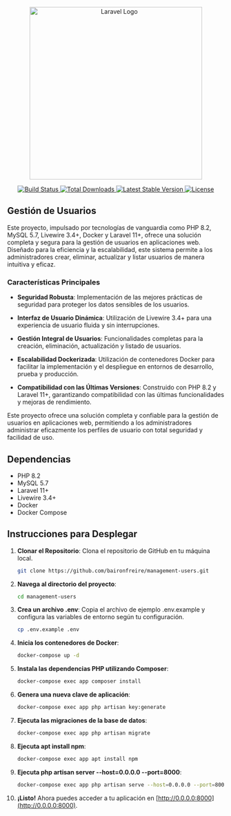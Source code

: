 <p align="center">
  <a href="https://laravel.com" target="_blank">
    <img src="https://raw.githubusercontent.com/laravel/art/master/logo-lockup/5%20SVG/2%20CMYK/1%20Full%20Color/laravel-logolockup-cmyk-red.svg" width="400" alt="Laravel Logo">
  </a>
</p>

<p align="center">
  <a href="https://github.com/laravel/framework/actions">
    <img src="https://github.com/laravel/framework/workflows/tests/badge.svg" alt="Build Status">
  </a>
  <a href="https://packagist.org/packages/laravel/framework">
    <img src="https://img.shields.io/packagist/dt/laravel/framework" alt="Total Downloads">
  </a>
  <a href="https://packagist.org/packages/laravel/framework">
    <img src="https://img.shields.io/packagist/v/laravel/framework" alt="Latest Stable Version">
  </a>
  <a href="https://packagist.org/packages/laravel/framework">
    <img src="https://img.shields.io/packagist/l/laravel/framework" alt="License">
  </a>
</p>

## Gestión de Usuarios

Este proyecto, impulsado por tecnologías de vanguardia como PHP 8.2, MySQL 5.7, Livewire 3.4+, Docker y Laravel 11+, ofrece una solución completa y segura para la gestión de usuarios en aplicaciones web. Diseñado para la eficiencia y la escalabilidad, este sistema permite a los administradores crear, eliminar, actualizar y listar usuarios de manera intuitiva y eficaz.

### Características Principales

- **Seguridad Robusta**: Implementación de las mejores prácticas de seguridad para proteger los datos sensibles de los usuarios.

- **Interfaz de Usuario Dinámica**: Utilización de Livewire 3.4+ para una experiencia de usuario fluida y sin interrupciones.

- **Gestión Integral de Usuarios**: Funcionalidades completas para la creación, eliminación, actualización y listado de usuarios.

- **Escalabilidad Dockerizada**: Utilización de contenedores Docker para facilitar la implementación y el despliegue en entornos de desarrollo, prueba y producción.

- **Compatibilidad con las Últimas Versiones**: Construido con PHP 8.2 y Laravel 11+, garantizando compatibilidad con las últimas funcionalidades y mejoras de rendimiento.

Este proyecto ofrece una solución completa y confiable para la gestión de usuarios en aplicaciones web, permitiendo a los administradores administrar eficazmente los perfiles de usuario con total seguridad y facilidad de uso.

## Dependencias

- PHP 8.2
- MySQL 5.7
- Laravel 11+
- Livewire 3.4+
- Docker
- Docker Compose

## Instrucciones para Desplegar

1. **Clonar el Repositorio**: Clona el repositorio de GitHub en tu máquina local.
    ```bash
    git clone https://github.com/baironfreire/management-users.git
    ```

2. **Navega al directorio del proyecto**:
    ```bash
    cd management-users
    ```

3. **Crea un archivo .env**:
    Copia el archivo de ejemplo .env.example y configura las variables de entorno según tu configuración.
    ```bash
    cp .env.example .env
    ```

4. **Inicia los contenedores de Docker**:
    ```bash
    docker-compose up -d
    ```

5. **Instala las dependencias PHP utilizando Composer**:
    ```bash
    docker-compose exec app composer install
    ```

6. **Genera una nueva clave de aplicación**:
    ```bash
    docker-compose exec app php artisan key:generate
    ```

7. **Ejecuta las migraciones de la base de datos**:
    ```bash
    docker-compose exec app php artisan migrate
    ```
8. **Ejecuta apt install npm**:
    ```bash
    docker-compose exec app apt install npm 
    ```
9. **Ejecuta php artisan server --host=0.0.0.0 --port=8000**:
    ```bash
    docker-compose exec app php artisan serve --host=0.0.0.0 --port=8000 
    ```

10. **¡Listo!** Ahora puedes acceder a tu aplicación en [http://0.0.0.0:8000](http://0.0.0.0:8000).
